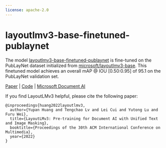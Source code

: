 ```yaml
---
license: apache-2.0
---
```

# layoutlmv3-base-finetuned-publaynet

The model [layoutlmv3-base-finetuned-publaynet](https://huggingface.co/HYPJUDY/layoutlmv3-base-finetuned-publaynet) is fine-tuned on the PubLayNet dataset initialized from [microsoft/layoutlmv3-base](https://huggingface.co/microsoft/layoutlmv3-base).
This finetuned model achieves an overall mAP @ IOU [0.50:0.95] of 95.1 on the PubLayNet validation set.

[Paper](https://arxiv.org/pdf/2204.08387.pdf) | [Code](https://aka.ms/layoutlmv3) | [Microsoft Document AI](https://www.microsoft.com/en-us/research/project/document-ai/)


If you find LayoutLMv3 helpful, please cite the following paper:
```
@inproceedings{huang2022layoutlmv3,
  author={Yupan Huang and Tengchao Lv and Lei Cui and Yutong Lu and Furu Wei},
  title={LayoutLMv3: Pre-training for Document AI with Unified Text and Image Masking},
  booktitle={Proceedings of the 30th ACM International Conference on Multimedia},
  year={2022}
}
```